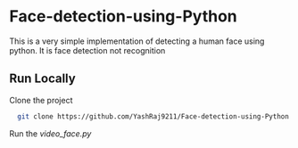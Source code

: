 # Face-detection-using-Python
This is a very simple implementation of detecting a human face using python. It is face detection not recognition


## Run Locally

Clone the project

```bash
  git clone https://github.com/YashRaj9211/Face-detection-using-Python.git
```

Run the *video_face.py* 
